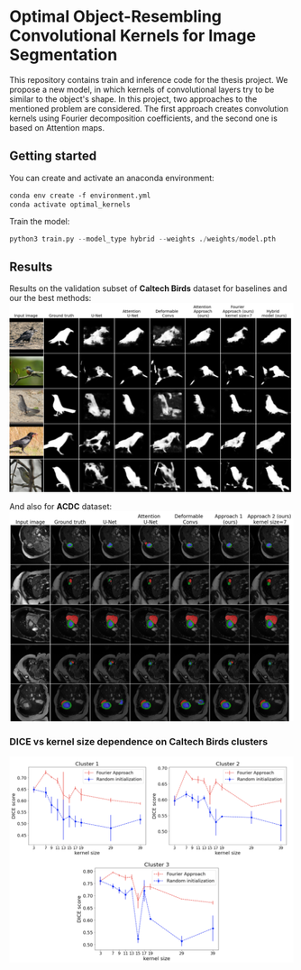 # Optimal Object-Resembling Convolutional Kernels for Image Segmentation

This repository contains train and inference code for the thesis project. 
We propose a new model, in which kernels of convolutional layers try to be similar to the object's shape. In this project, two approaches to the mentioned problem are considered. The first approach creates convolution kernels using Fourier decomposition coefficients, and the second one is based on Attention maps.


## Getting started
You can create and activate an anaconda environment:
```commandline
conda env create -f environment.yml
conda activate optimal_kernels
```

Train the model:
```python
python3 train.py --model_type hybrid --weights ./weights/model.pth
```

## Results
Results on the validation subset of **Caltech Birds** dataset for baselines and our the best methods:
![](imgs/birds.png)

And also for **ACDC** dataset:
![](imgs/acdc.png)

### DICE vs kernel size dependence on Caltech Birds clusters
![](imgs/plots_birds.png)
